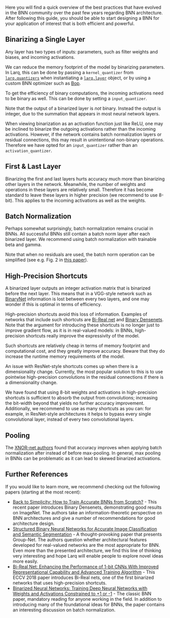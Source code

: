 Here you will find a quick overview of the best practices that have evolved in the BNN community over the past few years regarding BNN architecture. After following this guide, you should be able to start designing a BNN for your application of interest that is both efficient and powerful.

## Binarizing a Single Layer

Any layer has two types of inputs: parameters, such as filter weights and biases, and incoming activations.

We can reduce the memory footprint of the model by binarizing parameters. In Larq, this can be done by passing a `kernel_quantizer` from [`larq.quantizers`](/api/quantizers) when instantiating a [`larq.layer`](/api/layers) object, or by using a custom BNN optimizer such as [Bop](/api/optimizers/#bop).

To get the efficiency of binary computations, the incoming activations need to be binary as well. This can be done by setting a `input_quantizer`.

Note that the output of a binarized layer is _not_ binary. Instead the output is integer, due to the summation that appears in most neural network layers.

When viewing binarization as an activation function just like ReLU, one may be inclined to binarize the outgoing activations rather than the incoming activations. However, if the network contains batch normalization layers or residual connections, this may result in unintentional non-binary operations. Therefore we have opted for an `input_quantizer` rather than an `activation_quantizer`.

## First & Last Layer

Binarizing the first and last layers hurts accuracy much more than binarizing other layers in the network. Meanwhile, the number of weights and operations in these layers are relatively small. Therefore it has become standard to leave these layers in higher precision (we recommend to use 8-bit). This applies to the incoming activations as well as the weights.

## Batch Normalization

Perhaps somewhat surprisingly, batch normalization remains crucial in BNNs. All successful BNNs still contain a batch norm layer after each binarized layer. We recommend using batch normalization with trainable beta and gamma.

Note that when no residuals are used, the batch norm operation can be simplified (see e.g. Fig. 2 in [this paper](https://arxiv.org/pdf/1904.02823.pdf)).

## High-Precision Shortcuts

A binarized layer outputs an integer activation matrix that is binarized before the next layer. This means that in a VGG-style network such as [BinaryNet](https://arxiv.org/abs/1602.02830) information is lost between every two layers, and one may wonder if this is optimal in terms of efficiency.

High-precision shortcuts avoid this loss of information. Examples of networks that include such shortcuts are [Bi-Real net](https://arxiv.org/abs/1808.00278) and [Binary Densenets](https://arxiv.org/abs/1906.08637). Note that the argument for introducing these shortcuts is no longer just to improve gradient flow, as it is in real-valued models: in BNNs, high-precision shortcuts really improve the expressivity of the model.

Such shortcuts are relatively cheap in terms of memory footprint and computational cost, and they greatly improve accuracy. Beware that they do increase the runtime memory requirements of the model.

An issue with ResNet-style shortcuts comes up when there is a dimensionality change. Currently, the most popular solution to this is to use pointwise high-precision convolutions in the residual connections if there is a dimensionality change.

We have found that using 8-bit weights and activations in high-precision shortcuts is sufficient to absorb the output from convolutions; increasing the bit-width beyond that yields no further accuracy improvement. Additionally, we recommend to use as many shortcuts as you can: for example, in ResNet-style architectures it helps to bypass every single convolutional layer, instead of every two convolutional layers.

## Pooling

The [XNOR-net authors](https://arxiv.org/abs/1603.05279) found that accuracy improves when applying batch normalization after instead of before max-pooling. In general, max pooling in BNNs can be problematic as it can lead to skewed binarized activations.

## Further References

If you would like to learn more, we recommend checking out the following papers (starting at the most recent):

- [Back to Simplicity: How to Train Accurate BNNs from Scratch?](https://arxiv.org/abs/1906.08637) - This recent paper introduces Binary Densenets, demonstrating good results on ImageNet. The authors take an information-theoretic perspective on BNN architectures and give a number of recommendations for good architecture design.
- [Structured Binary Neural Networks for Accurate Image Classification and Semantic Segmentation](https://arxiv.org/abs/1811.10413) - A thought-provoking paper that presents Group-Net. The authors question whether architectural features developed for real-valued networks are the most appropriate for BNN. Even more than the presented architecture, we find this line of thinking very interesting and hope Larq will enable people to explore novel ideas more easily.
- [Bi-Real Net: Enhancing the Performance of 1-bit CNNs With Improved Representational Capability and Advanced Training Algorithm](https://arxiv.org/abs/1808.00278) - This ECCV 2018 paper introduces Bi-Real nets, one of the first binarized networks that uses high-precision shortcuts.
- [Binarized Neural Networks: Training Deep Neural Networks with Weights and Activations Constrained to +1 or -1](https://arxiv.org/abs/1602.02830) - The classic BNN paper, mandatory reading for anyone working in the field. In addition to introducing many of the foundational ideas for BNNs, the paper contains an interesting discussion on batch normalization.
